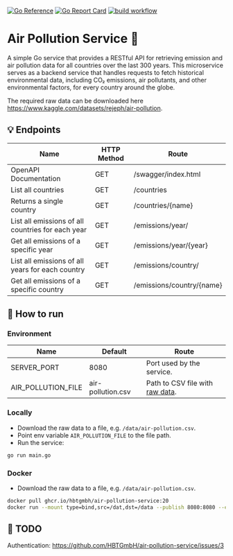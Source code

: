 [![Go Reference](https://pkg.go.dev/badge/github.com/HBTGmbH/air-pollution-service.svg)](https://pkg.go.dev/github.com/HBTGmbH/air-pollution-service) 
[![Go Report Card](https://goreportcard.com/badge/github.com/HBTGmbH/air-pollution-service)](https://goreportcard.com/report/github.com/HBTGmbH/air-pollution-service) 
[![build workflow](https://github.com/HBTGmbH/air-pollution-service/actions/workflows/docker-build.yml/badge.svg)](https://github.com/HBTGmbH/air-pollution-service/actions/workflows/docker-build.yml)

# Air Pollution Service 🌱
A simple Go service that provides a RESTful API for retrieving emission and air pollution data for 
all countries over the last 300 years. This microservice serves as a backend service that handles requests to 
fetch historical environmental data, including CO₂ emissions, air pollutants, and other 
environmental factors, for every country around the globe. 

The required raw data can be downloaded here https://www.kaggle.com/datasets/rejeph/air-pollution.

## 💡 Endpoints

| Name                                              | HTTP Method | Route                     |
|---------------------------------------------------|-------------|---------------------------|
| OpenAPI Documentation                             | GET         | /swagger/index.html       |
| List all countries                                | GET         | /countries                |
| Returns a single country                          | GET         | /countries/{name}         |
| List all emissions of all countries for each year | GET         | /emissions/year/          |
| Get all emissions of a specific year              | GET         | /emissions/year/{year}    |
| List all emissions of all years for each country  | GET         | /emissions/country/       |
| Get all emissions of a specific country           | GET         | /emissions/country/{name} |

## 🚀 How to run

### Environment

| Name               | Default           | Route                                                                                  |
|--------------------|-------------------|----------------------------------------------------------------------------------------|
| SERVER_PORT        | 8080              | Port used by the service.                                                              |
| AIR_POLLUTION_FILE | air-pollution.csv | Path to CSV file with [raw data](ttps://www.kaggle.com/datasets/rejeph/air-pollution). |

### Locally
 * Download the raw data to a file, e.g. `/data/air-pollution.csv`.
 * Point env variable `AIR_POLLUTION_FILE` to the file path. 
 * Run the service:
```bash
go run main.go
```

### Docker
* Download the raw data to a file, e.g. `/data/air-pollution.csv`.
```bash
docker pull ghcr.io/hbtgmbh/air-pollution-service:20
docker run --mount type=bind,src=/dat,dst=/data --publish 8080:8080 --env AIR_POLLUTION_FILE=/data/air-pollution.csv ghcr.io/hbtgmbh/air-pollution-service:20
```

## 📝 TODO
Authentication: https://github.com/HBTGmbH/air-pollution-service/issues/3